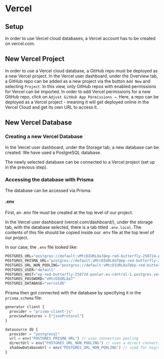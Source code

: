 # Vercel
## Setup

In order to use Vercel cloud databases, a Vercel account has to be created on vercel.com.

## New Vercel Project

In order to use a Vercel cloud database, a GitHub repo must be deployed as a new Vercel project.
In the Vercel user dashboard, under the Overview tab, a GitHub repo can be added as a new project via the button `Add New`  and selecting `Project`. In this view, only GitHub repos with enabled permissions for Vercel can be imported. In order to add Vercel permissions for a new GitHub repo, click on `Adjust GitHub App Permissions →`. Here, a repo can be deployed as a Vercel project - meaning it will get deployed online in the Vercel Cloud and get its own URL to access it.

## New Vercel Database

### Creating a new Vercel Database

In the Vercel user dashboard, under the Storage tab, a new database can be created. We have used a PostgreSQL database.

The newly selected database can be connected to a Vercel project (set up in the previous step). 

### Accessing the database with Prisma

The database can be accessed via Prisma.

#### .env

First, an .env file must be created at the top level of our project.

In the Vercel user dashboard (vercel.com/dashboard/), under the storage tab, with the database selected, there is a tab titled `.env.local`. The contents of this file should be copied inside our .env file at the top level of our project.

In our case, the `.env`  file looked like:
```js
POSTGRES_URL="postgres://default:vMtcDIURL8a7@ep-red-butterfly-258724-pooler.eu-central-1.postgres.vercel-storage.com:5432/verceldb"
POSTGRES_PRISMA_URL="postgres://default:vMtcDIURL8a7@ep-red-butterfly-258724-pooler.eu-central-1.postgres.vercel-storage.com:5432/verceldb?pgbouncer=true&connect_timeout=15"
POSTGRES_URL_NON_POOLING="postgres://default:vMtcDIURL8a7@ep-red-butterfly-258724.eu-central-1.postgres.vercel-storage.com:5432/verceldb"
POSTGRES_USER="default"
POSTGRES_HOST="ep-red-butterfly-258724-pooler.eu-central-1.postgres.vercel-storage.com"
POSTGRES_PASSWORD="vMtcDIURL8a7"
POSTGRES_DATABASE="verceldb"
```

Prisma then got connected with the database by specifying it in the `prisma.schema` file:

```js
generator client {
  provider = "prisma-client-js"
  previewFeatures = ["jsonProtocol"]
}

datasource db {
  provider = "postgresql"
  url = env("POSTGRES_PRISMA_URL") // uses connection pooling
  directUrl = env("POSTGRES_URL_NON_POOLING") // uses a direct connection
  shadowDatabaseUrl = env("POSTGRES_URL_NON_POOLING") // used for migrations
}
```

